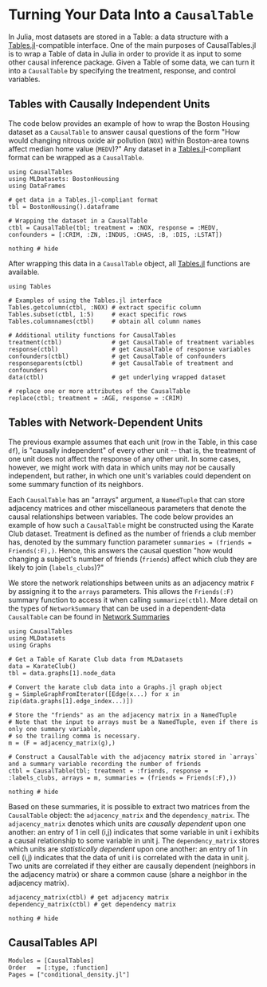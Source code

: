 # Turning Your Data Into a `CausalTable`

In Julia, most datasets are stored in a Table: a data structure with a [Tables.jl](https://tables.juliadata.org/stable/)-compatible interface. One of the main purposes of CausalTables.jl is to wrap a Table of data in Julia in order to provide it as input to some other causal inference package. Given a Table of some data, we can turn it into a `CausalTable` by specifying the treatment, response, and control variables. 

## Tables with Causally Independent Units

The code below provides an example of how to wrap the Boston Housing dataset as a `CausalTable` to answer causal questions of the form "How would changing nitrous oxide air pollution (`NOX`) within Boston-area towns affect median home value (`MEDV`)?" Any dataset in a [Tables.jl](https://tables.juliadata.org/stable/)-compliant format can be wrapped as a `CausalTable`.  

```@example bostonhousing
using CausalTables
using MLDatasets: BostonHousing
using DataFrames

# get data in a Tables.jl-compliant format
tbl = BostonHousing().dataframe

# Wrapping the dataset in a CausalTable
ctbl = CausalTable(tbl; treatment = :NOX, response = :MEDV, confounders = [:CRIM, :ZN, :INDUS, :CHAS, :B, :DIS, :LSTAT])

nothing # hide
```

After wrapping this data in a `CausalTable` object, all [Tables.jl](https://tables.juliadata.org/stable/) functions are available.

```@example bostonhousing
using Tables

# Examples of using the Tables.jl interface
Tables.getcolumn(ctbl, :NOX) # extract specific column
Tables.subset(ctbl, 1:5)     # exact specific rows
Tables.columnnames(ctbl)     # obtain all column names

# Additional utility functions for CausalTables
treatment(ctbl)              # get CausalTable of treatment variables
response(ctbl)               # get CausalTable of response variables
confounders(ctbl)            # get CausalTable of confounders
responseparents(ctbl)        # get CausalTable of treatment and confounders
data(ctbl)                   # get underlying wrapped dataset

# replace one or more attributes of the CausalTable
replace(ctbl; treatment = :AGE, response = :CRIM) 

```

## Tables with Network-Dependent Units

The previous example assumes that each unit (row in the Table, in this case `df`), is "causally independent" of every other unit -- that is, the treatment of one unit does not affect the response of any other unit. In some cases, however, we might work with data in which units may *not* be causally independent, but rather, in which one unit's variables could dependent on some summary function of its neighbors. 

Each `CausalTable` has an "arrays" argument, a `NamedTuple` that can store adjacency matrices and other miscellaneous parameters that denote the causal relationships between variables. The code below provides an example of how such a `CausalTable` might be constructed using the Karate Club dataset. Treatment is defined as the number of friends a club member has, denoted by the summary function parameter `summaries = (friends = Friends(:F),)`. Hence, this answers the causal question "how would changing a subject's number of friends (`friends`) affect which club they are likely to join (`labels_clubs`)?" 

We store the network relationships between units as an adjacency matrix `F` by assigning it to the `arrays` parameters. This allows the `Friends(:F)` summary function to access it when calling `summarize(ctbl)`. More detail on the types of `NetworkSummary` that can be used in a dependent-data `CausalTable` can be found in [Network Summaries](network-summaries.md)

```@example karateclub
using CausalTables
using MLDatasets
using Graphs

# Get a Table of Karate Club data from MLDatasets
data = KarateClub()
tbl = data.graphs[1].node_data

# Convert the karate club data into a Graphs.jl graph object
g = SimpleGraphFromIterator([Edge(x...) for x in zip(data.graphs[1].edge_index...)])

# Store the "friends" as an the adjacency matrix in a NamedTuple
# Note that the input to arrays must be a NamedTuple, even if there is only one summary variable, 
# so the trailing comma is necessary.
m = (F = adjacency_matrix(g),)

# Construct a CausalTable with the adjacency matrix stored in `arrays` and a summary variable recording the number of friends
ctbl = CausalTable(tbl; treatment = :friends, response = :labels_clubs, arrays = m, summaries = (friends = Friends(:F),))

nothing # hide
```

Based on these summaries, it is possible to extract two matrices from the `CausalTable` object: the `adjacency_matrix` and the `dependency_matrix`. The `adjacency_matrix` denotes which units are *causally dependent* upon one another: an entry of 1 in cell (i,j) indicates that some variable in unit i exhibits a causal relationship to some variable in unit j. The `dependency_matrix` stores which units are *statistically dependent* upon one another: an entry of 1 in cell (i,j) indicates that the data of unit i is correlated with the data in unit j. Two units are correlated if they either are causally dependent (neighbors in the adjacency matrix) or share a common cause (share a neighbor in the adjacency matrix).

```@example karateclub
adjacency_matrix(ctbl) # get adjacency matrix
dependency_matrix(ctbl) # get dependency matrix

nothing # hide
```

## CausalTables API
```@autodocs; canonical=false
Modules = [CausalTables]
Order   = [:type, :function]
Pages = ["conditional_density.jl"]
```